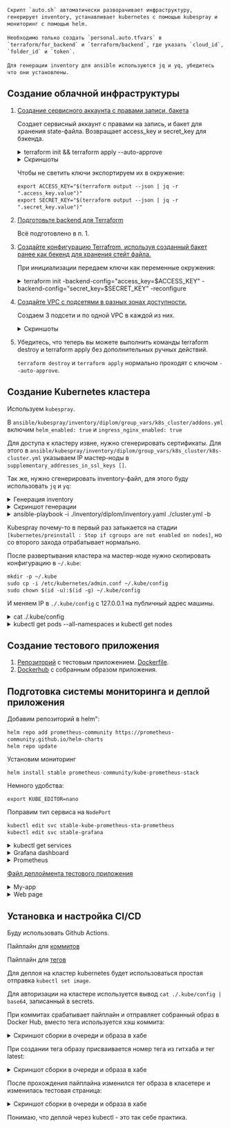     Скрипт `auto.sh` автоматически разворачивает инфраструктуру, генерирует inventory, устанавливает kubernetes с помощью kubespray и мониторинг с помощью helm.

    Необходимо только создать `personal.auto.tfvars` в `terraform/for_backend` и `terraform/backend`, где указать `cloud_id`, `folder_id` и `token`.

    Для генерации inventory для ansible используются jq и yq, убедитесь что они установлены.

## Создание облачной инфраструктуры

1. [Создание сервисного аккаунта с правами записи, бакета](./terraform/for_backend/)

    Создает сервисный аккаунт с правами на запись, и бакет для хранения state-файла. Возвращает access_key и secret_key для бэкенда.

    <details>
      <summary> terraform init && terraform apply --auto-approve </summary>
        ➜  diplom git:(main) ✗ cd ./terraform/for_backend 
        ➜  for_backend git:(main) ✗ terraform init && terraform apply --auto-approve
        Initializing the backend...
        Initializing provider plugins...
        - Finding latest version of yandex-cloud/yandex...
        - Installing yandex-cloud/yandex v0.147.0...
        - Installed yandex-cloud/yandex v0.147.0 (unauthenticated)
        Terraform has created a lock file .terraform.lock.hcl to record the provider
        selections it made above. Include this file in your version control repository
        so that Terraform can guarantee to make the same selections by default when
        you run "terraform init" in the future.

        Terraform has been successfully initialized!

        You may now begin working with Terraform. Try running "terraform plan" to see
        any changes that are required for your infrastructure. All Terraform commands
        should now work.

        If you ever set or change modules or backend configuration for Terraform,
        rerun this command to reinitialize your working directory. If you forget, other
        commands will detect it and remind you to do so if necessary.

        Terraform used the selected providers to generate the following execution plan. Resource actions are indicated with the following symbols:
          + create

        Terraform will perform the following actions:

          # yandex_iam_service_account.sa will be created
          + resource "yandex_iam_service_account" "sa" {
              + created_at  = (known after apply)
              + description = "diplom-sa"
              + folder_id   = (sensitive value)
              + id          = (known after apply)
              + name        = "diplom"
            }

          # yandex_iam_service_account_static_access_key.sa-static-key will be created
          + resource "yandex_iam_service_account_static_access_key" "sa-static-key" {
              + access_key                   = (known after apply)
              + created_at                   = (known after apply)
              + description                  = "static access key for object storage"
              + encrypted_secret_key         = (known after apply)
              + id                           = (known after apply)
              + key_fingerprint              = (known after apply)
              + output_to_lockbox_version_id = (known after apply)
              + secret_key                   = (sensitive value)
              + service_account_id           = (known after apply)
            }

          # yandex_resourcemanager_folder_iam_member.sa-editor will be created
          + resource "yandex_resourcemanager_folder_iam_member" "sa-editor" {
              + folder_id = (sensitive value)
              + id        = (known after apply)
              + member    = (known after apply)
              + role      = "editor"
            }

          # yandex_storage_bucket.diplom_bucket will be created
          + resource "yandex_storage_bucket" "diplom_bucket" {
              + access_key            = (known after apply)
              + acl                   = (known after apply)
              + bucket                = "kirsanov-diplom-bucket"
              + bucket_domain_name    = (known after apply)
              + default_storage_class = (known after apply)
              + folder_id             = (known after apply)
              + force_destroy         = false
              + id                    = (known after apply)
              + policy                = (known after apply)
              + secret_key            = (sensitive value)
              + website_domain        = (known after apply)
              + website_endpoint      = (known after apply)

              + anonymous_access_flags (known after apply)

              + grant (known after apply)

              + versioning (known after apply)
            }

        Plan: 4 to add, 0 to change, 0 to destroy.

        Changes to Outputs:
          + access_key = (sensitive value)
          + secret_key = (sensitive value)
        yandex_iam_service_account.sa: Creating...
        yandex_iam_service_account.sa: Creation complete after 2s [id=ajec9m12o0oe7kecnbeb]
        yandex_iam_service_account_static_access_key.sa-static-key: Creating...
        yandex_resourcemanager_folder_iam_member.sa-editor: Creating...
        yandex_iam_service_account_static_access_key.sa-static-key: Creation complete after 2s [id=aje7kiijgg7g7c2l4kf2]
        yandex_storage_bucket.diplom_bucket: Creating...
        yandex_resourcemanager_folder_iam_member.sa-editor: Creation complete after 3s [id=b1g65ggbv0fmdj4bp782/editor/serviceAccount:ajec9m12o0oe7kecnbeb]
        yandex_storage_bucket.diplom_bucket: Creation complete after 3s [id=kirsanov-diplom-bucket]

        Apply complete! Resources: 4 added, 0 changed, 0 destroyed.

        Outputs:

        access_key = <sensitive>
        secret_key = <sensitive>
    </details>

    <details>
      <summary> Скриншоты </summary>
      
      Сервисный аккаунт
      ![Service account](./images/1.png)

      Бакет
      ![Bucket](./images/2.png)

    </details>

    Чтобы не светить ключи экспортируем их в окружение:

    ```
    export ACCESS_KEY="$(terraform output --json | jq -r ".access_key.value")"
    export SECRET_KEY="$(terraform output --json | jq -r ".secret_key.value")"

    ```

2. [Подготовьте backend для Terraform](./terraform/for_backend/)

    Всё подготовлено в п. 1.

3. [Создайте конфигурацию Terrafrom, используя созданный бакет ранее как бекенд для хранения стейт файла.](./terraform/backend/providers.tf)

    При инициализации передаем ключи как переменные окружения:

    <details>
      <summary> terraform init -backend-config="access_key=$ACCESS_KEY" -backend-config="secret_key=$SECRET_KEY" -reconfigure </summary>
    
        backend git:(main) ✗ terraform init -backend-config="access_key=$ACCESS_KEY" -backend-config="secret_key=$SECRET_KEY" -reconfigure
        Initializing the backend...

        Successfully configured the backend "s3"! Terraform will automatically
        use this backend unless the backend configuration changes.
        Initializing provider plugins...
        - Finding latest version of yandex-cloud/yandex...
        - Installing yandex-cloud/yandex v0.147.0...
        - Installed yandex-cloud/yandex v0.147.0 (unauthenticated)
        Terraform has created a lock file .terraform.lock.hcl to record the provider
        selections it made above. Include this file in your version control repository
        so that Terraform can guarantee to make the same selections by default when
        you run "terraform init" in the future.

        Terraform has been successfully initialized!

        You may now begin working with Terraform. Try running "terraform plan" to see
        any changes that are required for your infrastructure. All Terraform commands
        should now work.

        If you ever set or change modules or backend configuration for Terraform,
        rerun this command to reinitialize your working directory. If you forget, other
        commands will detect it and remind you to do so if necessary.
    </details>


4. [Создайте VPC с подсетями в разных зонах доступности.](./terraform/backend/vpc.tf)

    Создаем 3 подсети и по одной VPC в каждой из них.

    <details>
      <summary> Скриншоты </summary>

      `terraform apply --auto-approve`
      ![terraform apply](./images/3.png)

      State-file

      ![state-file](./images/4.png)

      VM`s

      ![vm`s](./images/5.png)
    </details>

5. Убедитесь, что теперь вы можете выполнить команды terraform destroy и terraform apply без дополнительных ручных действий.

    `terraform destroy` и `terraform apply` нормально проходят с ключом `--auto-approve`.


## Создание Kubernetes кластера

Используем `kubespray`.

В `ansible/kubespray/inventory/diplom/group_vars/k8s_cluster/addons.yml` включим `helm_enabled: true` и `ingress_nginx_enabled: true`

Для доступа к кластеру извне, нужно сгенерировать сертификаты. Для этого в `ansible/kubespray/inventory/diplom/group_vars/k8s_cluster/k8s-cluster.yml` указываем IP мастер-ноды в `supplementary_addresses_in_ssl_keys []`.

Так же, нужно сгенерировать inventory-файл, для этого буду использовать `jq` и `yq`:
<details>
  <summary> Генерация inventory </summary>
    
    terraform output --json | jq -r '
      {
        all: {
          hosts: (
            .ips.value | to_entries |
            map({
              (.key): {
                ansible_host: .value,
                ansible_user: "ubuntu"
              }
            }) | add
          ),
          children: {
            kube_control_plane: { hosts: { "master": null } },
            kube_node: { hosts: { "node1": null, "node2": null } },
            etcd: { hosts: { "master": null } },
            k8s_cluster: {
              children: {
                kube_control_plane: null,
                kube_node: null
              }
            }
          }
        }
      }' | yq -P > ../../ansible/kubespray/inventory/diplom/inventory.yaml

</details>

<details>
  <summary> Скриншот генерации </summary>
    
![inventory](./images/6.png)
</details>


<details>
  <summary>ansible-playbook -i ./inventory/diplom/inventory.yaml ./cluster.yml -b</summary>

![playbook](./images/7.png)
 </details> 


Kubespray почему-то в первый раз затыкается на стадии `[kubernetes/preinstall : Stop if cgroups are not enabled on nodes]`, но со второго захода отрабатывает нормально.

После развертывания кластера на мастер-ноде нужно скопировать конфигурацию в `~/.kube`:

    mkdir -p ~/.kube
    sudo cp -i /etc/kubernetes/admin.conf ~/.kube/config
    sudo chown $(id -u):$(id -g) ~/.kube/config

И меняем IP в `./.kube/config` с 127.0.0.1 на публичный адрес машины.

<details>
  <summary>cat ./.kube/config</summary>

![playbook](./images/8.png)
 </details> 

<details>
  <summary>kubectl get pods --all-namespaces и kubectl get nodes</summary>

        ubuntu@master:~$ kubectl get pods --all-namespaces 
        NAMESPACE       NAME                                       READY   STATUS    RESTARTS       AGE
        ingress-nginx   ingress-nginx-controller-r2kzk             1/1     Running   0              118s
        ingress-nginx   ingress-nginx-controller-s9kzl             1/1     Running   0              118s
        kube-system     calico-kube-controllers-85c5d47cb8-kjlcx   1/1     Running   0              2m20s
        kube-system     calico-node-2krxv                          1/1     Running   0              2m47s
        kube-system     calico-node-6c6k9                          1/1     Running   0              2m47s
        kube-system     calico-node-gmfkh                          1/1     Running   0              2m47s
        kube-system     coredns-84668b4497-67h7h                   1/1     Running   0              107s
        kube-system     coredns-84668b4497-kc8xz                   1/1     Running   0              113s
        kube-system     dns-autoscaler-56cb45595c-9m6hb            1/1     Running   0              112s
        kube-system     kube-apiserver-master                      1/1     Running   0              4m26s
        kube-system     kube-controller-manager-master             1/1     Running   2 (4m9s ago)   4m28s
        kube-system     kube-proxy-9nt5m                           1/1     Running   0              3m22s
        kube-system     kube-proxy-jrltn                           1/1     Running   0              3m22s
        kube-system     kube-proxy-plfvl                           1/1     Running   0              3m22s
        kube-system     kube-scheduler-master                      1/1     Running   1              4m26s
        kube-system     nginx-proxy-node1                          1/1     Running   0              3m24s
        kube-system     nginx-proxy-node2                          1/1     Running   0              3m25s
        kube-system     nodelocaldns-glg8r                         1/1     Running   0              109s
        kube-system     nodelocaldns-l4fg8                         1/1     Running   0              108s
        kube-system     nodelocaldns-wmd64                         1/1     Running   0              108s
        ubuntu@master:~$ kubectl get nodes
        NAME     STATUS   ROLES           AGE     VERSION
        master   Ready    control-plane   5m48s   v1.33.2
        node1    Ready    <none>          4m45s   v1.33.2
        node2    Ready    <none>          4m45s   v1.33.2


 </details> 



## Создание тестового приложения

1. [Репозиторий](https://github.com/kirs-kirill/diplom-app) с тестовым приложением. [Dockerfile](https://github.com/kirs-kirill/diplom-app/blob/main/dockerfile).
2. [Dockerhub](https://hub.docker.com/repository/docker/kirskirill/diplomapp/) с собранным образом приложения.

## Подготовка cистемы мониторинга и деплой приложения

Добавим репозиторий в helm":

    helm repo add prometheus-community https://prometheus-community.github.io/helm-charts
    helm repo update

Установим мониторинг

    helm install stable prometheus-community/kube-prometheus-stack

Немного удобства:

    export KUBE_EDITOR=nano

Поправим тип сервиса на `NodePort`

    kubectl edit svc stable-kube-prometheus-sta-prometheus
    kubectl edit svc stable-grafana

<details>
<summary> kubectl get services </summary>

![kubectl get services](./images/9.png)
</details>

<details>
<summary> Grafana dashboard </summary>

![Grafana dashboard](./images/10.png)
</details>

<details>
<summary> Prometheus </summary>

![Prometheus](./images/11.png)
</details>

[Файл деплоймента тестового приложения](./kuber/my-app-deploy.yaml)

<details>
<summary> My-app </summary>

![my-app](./images/12.png)
</details>

<details>
<summary> Web page </summary>

![Web page](./images/13.png)
</details>

## Установка и настройка CI/CD

Буду использовать Github Actions.

Пайплайн для [коммитов](https://github.com/kirs-kirill/diplom-app/blob/main/.github/workflows/on_push.yml)

Пайплайн для [тегов](https://github.com/kirs-kirill/diplom-app/blob/main/.github/workflows/on_tag.yml)

Для деплоя на кластер kubernetes будет использоваться простая отправка `kubectl set image`.

Для авторизации на кластере используется вывод `cat ./.kube/config | base64`, записанный в secrets.

При коммитах срабатывает пайплайн и отправляет собранный образ в Docker Hub, вместо тега используется хэш коммита:

<details>
<summary> Скриншот сборки в очереди и образа в хабе </summary>

![pipeline](./images/14.png)

![image](./images/15.png)
</details>


При создании тега образу присваивается номер тега из гитхаба и тег latest:

<details>
<summary> Скриншот сборки в очереди и образа в хабе </summary>

![pipeline](./images/16.png)

![image](./images/17.png)
</details>

После прохождения пайплайна изменился тег образа в класетере и изменилась тестовая страница:

<details>
<summary> Скриншот сборки в очереди и образа в хабе </summary>

![pipeline](./images/18.png)

![image](./images/19.png)
</details>


Понимаю, что деплой через kubectl - это так себе практика.